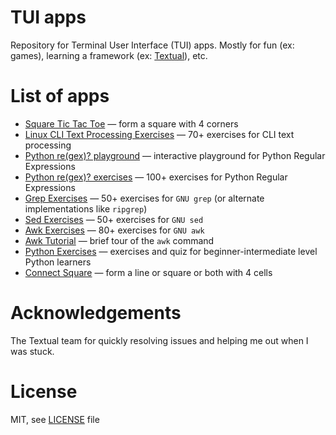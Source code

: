 # TUI apps

Repository for Terminal User Interface (TUI) apps. Mostly for fun (ex: games), learning a framework (ex: [Textual](https://textual.textualize.io/)), etc.

# List of apps

* [Square Tic Tac Toe](./SquareTicTacToe) — form a square with 4 corners
* [Linux CLI Text Processing Exercises](./CLI-Exercises) — 70+ exercises for CLI text processing
* [Python re(gex)? playground](./PyRegexPlayground) — interactive playground for Python Regular Expressions
* [Python re(gex)? exercises](./PyRegexExercises) — 100+ exercises for Python Regular Expressions
* [Grep Exercises](./GrepExercises) — 50+ exercises for `GNU grep` (or alternate implementations like `ripgrep`)
* [Sed Exercises](./SedExercises) — 50+ exercises for `GNU sed`
* [Awk Exercises](./AwkExercises) — 80+ exercises for `GNU awk`
* [Awk Tutorial](./AwkTutorial) — brief tour of the `awk` command
* [Python Exercises](./PythonExercises) — exercises and quiz for beginner-intermediate level Python learners
* [Connect Square](./ConnectSquare) — form a line or square or both with 4 cells

# Acknowledgements

The Textual team for quickly resolving issues and helping me out when I was stuck.

# License

MIT, see [LICENSE](./LICENSE) file

